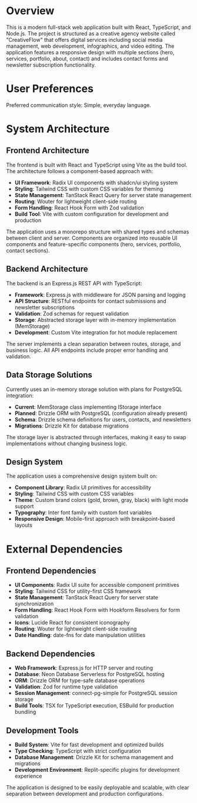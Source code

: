 # Overview

This is a modern full-stack web application built with React, TypeScript, and Node.js. The project is structured as a creative agency website called "CreativeFlow" that offers digital services including social media management, web development, infographics, and video editing. The application features a responsive design with multiple sections (hero, services, portfolio, about, contact) and includes contact forms and newsletter subscription functionality.

# User Preferences

Preferred communication style: Simple, everyday language.

# System Architecture

## Frontend Architecture
The frontend is built with React and TypeScript using Vite as the build tool. The architecture follows a component-based approach with:

- **UI Framework**: Radix UI components with shadcn/ui styling system
- **Styling**: Tailwind CSS with custom CSS variables for theming
- **State Management**: TanStack React Query for server state management
- **Routing**: Wouter for lightweight client-side routing
- **Form Handling**: React Hook Form with Zod validation
- **Build Tool**: Vite with custom configuration for development and production

The application uses a monorepo structure with shared types and schemas between client and server. Components are organized into reusable UI components and feature-specific components (hero, services, portfolio, contact sections).

## Backend Architecture
The backend is an Express.js REST API with TypeScript:

- **Framework**: Express.js with middleware for JSON parsing and logging
- **API Structure**: RESTful endpoints for contact submissions and newsletter subscriptions
- **Validation**: Zod schemas for request validation
- **Storage**: Abstracted storage layer with in-memory implementation (MemStorage)
- **Development**: Custom Vite integration for hot module replacement

The server implements a clean separation between routes, storage, and business logic. All API endpoints include proper error handling and validation.

## Data Storage Solutions
Currently uses an in-memory storage solution with plans for PostgreSQL integration:

- **Current**: MemStorage class implementing IStorage interface
- **Planned**: Drizzle ORM with PostgreSQL (configuration already present)
- **Schema**: Drizzle schema definitions for users, contacts, and newsletters
- **Migrations**: Drizzle Kit for database migrations

The storage layer is abstracted through interfaces, making it easy to swap implementations without changing business logic.

## Design System
The application uses a comprehensive design system built on:

- **Component Library**: Radix UI primitives for accessibility
- **Styling**: Tailwind CSS with custom CSS variables
- **Theme**: Custom brand colors (gold, brown, gray, black) with light mode support
- **Typography**: Inter font family with custom font variables
- **Responsive Design**: Mobile-first approach with breakpoint-based layouts

# External Dependencies

## Frontend Dependencies
- **UI Components**: Radix UI suite for accessible component primitives
- **Styling**: Tailwind CSS for utility-first CSS framework
- **State Management**: TanStack React Query for server state synchronization
- **Form Handling**: React Hook Form with Hookform Resolvers for form validation
- **Icons**: Lucide React for consistent iconography
- **Routing**: Wouter for lightweight client-side routing
- **Date Handling**: date-fns for date manipulation utilities

## Backend Dependencies
- **Web Framework**: Express.js for HTTP server and routing
- **Database**: Neon Database Serverless for PostgreSQL hosting
- **ORM**: Drizzle ORM for type-safe database operations
- **Validation**: Zod for runtime type validation
- **Session Management**: connect-pg-simple for PostgreSQL session storage
- **Build Tools**: TSX for TypeScript execution, ESBuild for production bundling

## Development Tools
- **Build System**: Vite for fast development and optimized builds
- **Type Checking**: TypeScript with strict configuration
- **Database Management**: Drizzle Kit for schema management and migrations
- **Development Environment**: Replit-specific plugins for development experience

The application is designed to be easily deployable and scalable, with clear separation between development and production configurations.